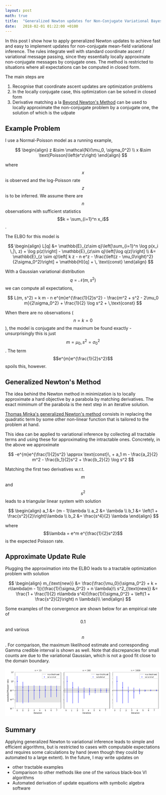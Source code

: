 ```yaml
---
layout: post
math: true
title:  "Generalized Newton updates for Non-Conjugate Variational Bayes"
date:   2018-02-01 01:22:00 +0100
---
```


In this post I show how to apply generalized Newton updates to achieve fast and easy to implement updates for non-conjugate mean-field variational inference. The rules integrate well with standard coordinate ascent / variational message passing, since they essentially locally approximate non-conjugate messages by conjugate ones. The method is restricted to situations where all expectations can be computed in closed form.

The main steps are

 1. Recognise that coordinate ascent updates are optimization problems
 1. In the locally conjugate case, this optimization can be solved in closed form
 1. Derivative matching a la [Beyond Newton's Method](https://tminka.github.io/papers/minka-newton.pdf) can be used to locally approximate the non-conjugate problem by a conjugate one, the solution of which is the udpate

## Example Problem

I use a Normal-Poisson model as a running example,

$$
\begin{align}
z &\sim \mathcal{N}(\mu_0, \sigma_0^2) \\
x &\sim \text{Poisson}\left(e^z\right)
\end{align}
$$

where $$x$$ is observed and the log-Poisson rate $$z$$ is to be inferred. We assume there are $$n$$ observations with sufficient statistics $$k = \sum_{i=1}^n x_i$$.

The ELBO for this model is

$$
\begin{align}
L[q] &= \mathbb{E}_{z\sim q}\left[\sum_{i=1}^n \log p(x_i \,|\, z) + \log p(z)\right] - \mathbb{E}_{z\sim q}\left[\log q(z)\right] \\
&= \mathbb{E}_{z \sim q}\left[ k z - n e^z - \frac{\left(z - \mu_0\right)^2}{2\sigma_0^2}\right] + \mathbb{H}[q] + \, \text{const}
\end{align}
$$

With a Gaussian variational distribution $$q = \mathcal{N}(m, s^2)$$ we can compute all expectations,

$$
L(m, s^2) = k m - n e^{m}e^{\frac{1}{2}s^2} - \frac{m^2 + s^2 - 2\mu_0 m}{2\sigma_0^2} + \frac{1}{2} \log s^2 + \,\text{const}
$$

When there are no observations ($$n = k = 0$$), the model is conjugate and the maximum be found exactly - unsurprisingly this is just $$m = \mu_0, s^2 = \sigma_0^2$$. The term $$e^{m}e^{\frac{1}{2}s^2}$$ spoils this, however. 

## Generalized Newton's Method

The idea behind the Newton method in minimization is to locally approximate a hard objective by a parabola by matching derivatives. The exact mimimum of the parabola is the next step in an iterative solution.

[Thomas Minka's generalized Newton's method](https://tminka.github.io/papers/minka-newton.pdf) consists in replacing the quadratic term by some other non-linear function that is tailored to the problem at hand.

This idea can be applied to variational inference by collecting all tractable terms and using these for approximating the intractable ones. Concretely, in the above we approximate

$$
-e^{m}e^{\frac{1}{2}s^2} \approx \text{const}\, + a_1 m - \frac{a_2}{2} m^2  - \frac{b_1}{2}s^2 + \frac{b_2}{2} \log s^2
$$

Matching the first two derivatives w.r.t. $$m$$ and $$s^2$$ leads to a triangular linear system with solution

$$
\begin{align}
a_1 &= (m - 1)\lambda \\
a_2 &= \lambda \\
b_1 &= \left(1 + \frac{s^2}{2}\right)\lambda \\
b_2 &= \frac{s^4}{2} \lambda
\end{align}
$$

where $$\lambda = e^m e^{\frac{1}{2}s^2}$$ is the expected Poisson rate.

## Approximate Update Rule

Plugging the approximation into the ELBO leads to a tractable optimization problem with solution

$$
\begin{align}
m_{\text{new}} &= \frac{\frac{\mu_0}{\sigma_0^2} + k +  n\lambda(m - 1)}{\frac{1}{\sigma_0^2} + n \lambda}\\
s^2_{\text{new}} &= \frac{1 + \frac{1}{2} n\lambda s^4}{\frac{1}{\sigma_0^2} + \left(1 + \frac{s^2}{2}\right) n \lambda}\\
\end{align}
$$


Some examples of the convergence are shown below for an empirical rate of $$0.1$$ and various $$n$$. For comparison, the maximum likelihood estimate and corresponding Gamma credible interval is shown as well. Note that discrepancies for small counts are due to the variational Gaussian, which is not a good fit close to the domain boundary.

![examples](/assets/img/normal-poisson-convergence.png)

## Summary

Applying generalized Newton to variational inference leads to simple and efficient algorithms, but is restricted to cases with computable expectations and requires some calculations by hand (even though they could by automated to a large extent). In the future, I may write updates on

 * other tractable examples
 * Comparison to other methods like one of the various black-box VI algorithms
 * Automated derivation of update equations with symbolic algebra software
